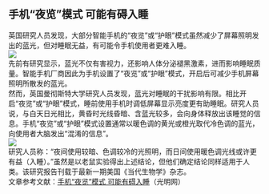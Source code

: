 ## 手机“夜览”模式 可能有碍入睡  
英国研究人员发现，大部分智能手机的“夜览”或“护眼”模式虽然减少了屏幕照明发出的蓝光，但对睡眠无益，有可能令手机使用者更难入睡。  
![](http://cdncms.v-keep.cn/wp-content/uploads/2020/01/timgsdfs.jpg)  
先前有研究显示，蓝光不仅有害视力，还影响人体分泌褪黑激素，进而影响睡眠质量。智能手机厂商因此为手机设置了“夜览”或“护眼”模式，开启后可减少手机屏幕照明所散发的蓝光。  
然而，英国曼彻斯特大学研究人员发现，蓝光对睡眠的干扰影响有限。相比开启“夜览”或“护眼”模式，睡前使用手机时调低屏幕显示亮度更有助睡眠。研究人员说，与白天日光相比，黄昏时光线昏暗、含蓝光较多，会向身体释放出该睡觉的信息。手机“夜览”或“护眼”模式设置通常以暖色调的黄光或橙光取代冷色调的蓝光，向使用者大脑发出“混淆的信息”。  
![](http://cdncms.v-keep.cn/wp-content/uploads/2020/01/timgcsvd.jpg)  
研究人员称：“夜间使用较暗、色调较冷的光照明，而日间使用暖色调光线或许更有益（入睡）。”虽然是以老鼠实验得出上述结论，但他们确定结论同样适用于人类。该研究报告刊载于最新一期美国《当代生物学》杂志。  
文章参考文献：<a href="https://kepu.gmw.cn/2019-12/26/content_33431376.htm">手机“夜览”模式 可能有碍入睡</a>（光明网）  
